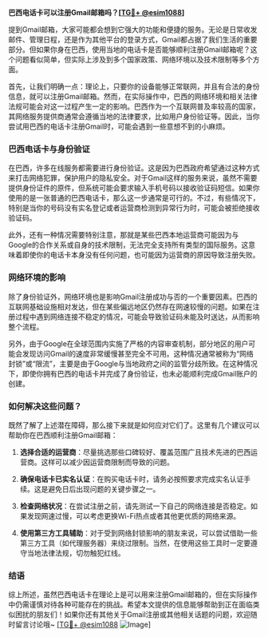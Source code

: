 **巴西电话卡可以注册Gmail邮箱吗？[[TG💪+ @esim1088](https://t.me/s/esim1088)]**

提到Gmail邮箱，大家可能都会想到它强大的功能和便捷的服务。无论是日常收发邮件、管理日程，还是作为其他平台的登录方式，Gmail都占据了我们生活的重要部分。但如果你身在巴西，使用当地的电话卡是否能够顺利注册Gmail邮箱呢？这个问题看似简单，但实际上涉及到多个国家政策、网络环境以及技术限制等多个方面。

首先，让我们明确一点：理论上，只要你的设备能够正常联网，并且有合法的身份信息，就可以注册Gmail邮箱。然而，在实际操作中，巴西的网络环境和相关法律法规可能会对这一过程产生一定的影响。巴西作为一个互联网普及率较高的国家，其网络服务提供商通常会遵循当地的法律要求，比如用户身份验证等。因此，当你尝试用巴西的电话卡注册Gmail时，可能会遇到一些意想不到的小麻烦。

### 巴西电话卡与身份验证

在巴西，许多在线服务都需要进行身份验证。这是因为巴西政府希望通过这种方式来打击网络犯罪，保护用户的隐私安全。对于Gmail这样的服务来说，虽然不需要提供身份证件的原件，但系统可能会要求输入手机号码以接收验证码短信。如果你使用的是一张普通的巴西电话卡，那么这一步通常是可行的。不过，有些情况下，特别是当你的号码没有实名登记或者运营商检测到异常行为时，可能会被拒绝接收验证码。

此外，还有一种情况需要特别注意，那就是某些巴西本地运营商可能因为与Google的合作关系或自身的技术限制，无法完全支持所有类型的国际服务。这意味着即使你的电话卡本身没有任何问题，也可能因为运营商的原因导致注册失败。

### 网络环境的影响

除了身份验证外，网络环境也是影响Gmail注册成功与否的一个重要因素。巴西的互联网基础设施相对发达，但在某些偏远地区仍然存在网速较慢的问题。如果在注册过程中遇到网络连接不稳定的情况，可能会导致验证码未能及时送达，从而影响整个流程。

另外，由于Google在全球范围内实施了严格的内容审查机制，部分地区的用户可能会发现访问Gmail的速度非常缓慢甚至完全不可用。这种情况通常被称为“网络封锁”或“限流”，主要是由于Google与当地政府之间的监管分歧所致。在这种情况下，即使你拥有巴西的电话卡并完成了身份验证，也未必能顺利完成Gmail账户的创建。

### 如何解决这些问题？

既然了解了上述潜在障碍，那么接下来就是如何应对它们了。这里有几个建议可以帮助你在巴西顺利注册Gmail邮箱：

1. **选择合适的运营商**：尽量挑选那些口碑较好、覆盖范围广且技术先进的巴西运营商。这样可以减少因运营商限制而导致的问题。
   
2. **确保电话卡已实名认证**：在购买电话卡时，请务必按照要求完成实名认证手续。这是避免日后出现问题的关键步骤之一。

3. **检查网络状况**：在尝试注册之前，请先测试一下自己的网络连接是否稳定。如果发现网速过慢，可以考虑更换Wi-Fi热点或者其他更优质的网络来源。

4. **使用第三方工具辅助**：对于受到网络封锁影响的朋友来说，可以尝试借助一些第三方工具（如代理服务器）来绕过限制。当然，在使用这些工具时一定要遵守当地法律法规，切勿触犯红线。

### 结语

综上所述，虽然巴西电话卡在理论上是可以用来注册Gmail邮箱的，但在实际操作中仍需谨慎对待各种可能存在的挑战。希望本文提供的信息能够帮助到正在面临类似困扰的朋友们！如果你还有其他关于Gmail注册或其他相关话题的问题，欢迎随时留言讨论哦~ [[TG💪+ @esim1088](https://t.me/s/esim1088) ![Image](https://i.postimg.cc/4NQfJmqS/Snipaste-2025-05-13-00-14-12.png)]
